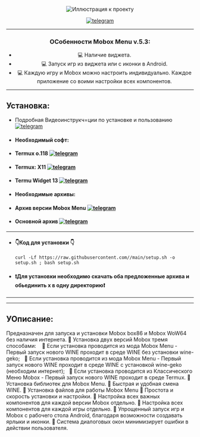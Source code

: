 

<div align="center">
   
![Иллюстрация к проекту](https://github.com/Sanders-WEG/Dop-img/blob/main/menu_1.png)

[![telegram](https://img.shields.io/badge/Telegram-2CA5E0?logo=telegram&logoColor=white)](https://t.me/weg_mod_mobox)
____
### ОСобенности Mobox Menu v.5.3:
- :computer: Наличие виджета.
- :computer: Запуск игр из виджета или с иконки в Android.
- :computer: Каждую игру и Mobox можно настроить индивидуально. Каждое приложение со воими настройки всех компонентов.
____
</div>
<div align="left">
   
## Установка:
- Подробная Видеоинструкч=ции по установке и пользованию [![telegram](https://img.shields.io/badge/Telegram-2CA5E0?logo=telegram&logoColor=white)](https://t.me/weg_mod_mobox/11)
- #### Необходимый софт:
- #### Termux o.118 [![telegram](https://img.shields.io/badge/Telegram-2CA5E0?logo=telegram&logoColor=white)](https://t.me/weg_mod_mobox/12/136)
- #### Termux: X11 [![telegram](https://img.shields.io/badge/Telegram-2CA5E0?logo=telegram&logoColor=white)](https://t.me/weg_mod_mobox/12/137)
- #### Termu Widget 13 [![telegram](https://img.shields.io/badge/Telegram-2CA5E0?logo=telegram&logoColor=white)](https://t.me/weg_mod_mobox/12/138)
- #### Необходимые архивы:
- #### Архив версии Mobox Menu [![telegram](https://img.shields.io/badge/Telegram-2CA5E0?logo=telegram&logoColor=white)](https://t.me/weg_mod_mobox/12/1227)
- #### Основной архив [![telegram](https://img.shields.io/badge/Telegram-2CA5E0?logo=telegram&logoColor=white)](https://t.me/weg_mod_mobox/12/1128)
____
-  #### 👇Код для установки 👇
   ```
   curl -Lf https://raw.githubusercontent.com//main/setup.sh -o setup.sh ; bash setup.sh
   ```
 - #### ❗️Для установки необходимо скачать оба предложенные архива и обьединить х в одну директорию❗️
____
____
## УОписание:
Предназначен для запуска и установки Mobox box86 и Mobox WoW64 без наличия интернета.
🧿 Установка двух версий Mobox тремя способами:
   📍 Если установка проводится из мода Mobox Menu - Первый запуск нового WINE проходит в среде WINE без установки wine-geko;
  📍 Если установка проводится из мода Mobox Menu - Первый запуск нового WINE проходит в среде WINE с установкой wine-geko (необходим интернет);
  📍 Если установка проводится из Классического Меню Mobox - Первый запуск нового WINE проходит в среде Termux.
🧿 Установка библиотек для Mobox Menu.
🧿 Быстрая и удобная смена WINE.
🧿 Установка файлов для работы Mobox Menu
🧿 Простота и скорость установки и настройки.
🧿 Настройка всех важных компонентов для каждой версии Mobox отдельно.
🧿 Настройка всех компонентов для каждой игры отдельно.
🧿 Упрощенный запуск игр и Mobox с рабочего стола Android, благодаря возможности создавать ярлыки и иконки.
🧿 Система диалоговых окон минимизирует ошибки в действии пользователя.





